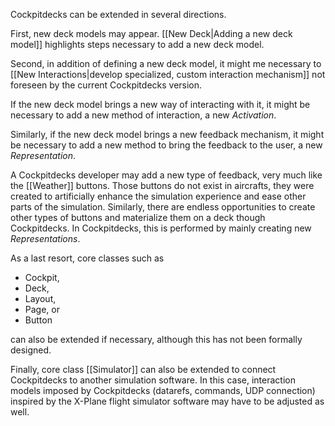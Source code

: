 
Cockpitdecks can be extended in several directions.

First, new deck models may appear. [[New Deck|Adding a new deck model]] highlights steps necessary to add a new deck model.

Second, in addition of defining a new deck model, it might me necessary to [[New Interactions|develop specialized, custom interaction mechanism]] not foreseen by the current Cockpitdecks version.

If the new deck model brings a new way of interacting with it, it might be necessary to add a new method of interaction, a new *Activation*.

Similarly, if the new deck model brings a new feedback mechanism, it might be necessary to add a new method to bring the feedback to the user, a new *Representation*.

A Cockpitdecks developer may add a new type of feedback, very much like the [[Weather]] buttons. Those buttons do not exist in aircrafts, they were created to artificially enhance the simulation experience and ease other parts of the simulation. Similarly, there are endless opportunities to create other types of buttons and materialize them on a deck though Cockpitdecks. In Cockpitdecks, this is performed by mainly creating new *Representations*.


As a last resort, core classes such as

- Cockpit,
- Deck,
- Layout,
- Page, or
- Button

can also be extended if necessary, although this has not been formally designed.

Finally, core class [[Simulator]] can also be extended to connect Cockpitdecks to another simulation software. In this case, interaction models imposed by Cockpitdecks (datarefs, commands, UDP connection) inspired by the X-Plane flight simulator software may have to be adjusted as well.